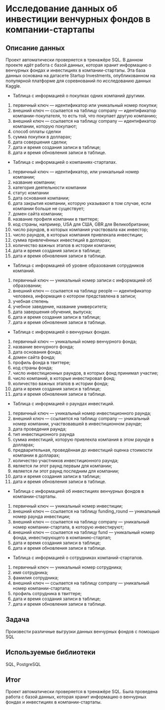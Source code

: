 # Исследование данных об инвестиции венчурных фондов в компании-стартапы

##  Описание данных
Проект автоматически проверяется в тренажёре SQL. В данном проекте идёт работа с базой данных, которая хранит информацию о венчурных фондах и инвестициях в компании-стартапы. Эта база данных основана на датасете Startup Investments, опубликованном на популярной платформе для соревнований по исследованию данных Kaggle.

- Таблица с информацией о покупках одних компаний другими.
1. первичный ключ — идентификатор или уникальный номер покупки;
2. внешний ключ  — ссылается на таблицу company — идентификатор компании-покупателя, то есть той, что покупает другую компанию;
3. внешний ключ  — ссылается на таблицу company — идентификатор компании, которую покупают;
4. способ оплаты сделки
5. сумма покупки в долларах;
6. дата совершения сделки;
7. дата и время создания записи в таблице;
8. дата и время обновления записи в таблице.
- Таблица с информацией о компаниях-стартапах.
1. первичный ключ — идентификатор, или уникальный номер компании;
2. название компании;
3. категория деятельности компании
4. статус компании
5. дата основания компании;
6. дата закрытия компании, которую указывают в том случае, если компании больше не существует;
7. домен сайта компании;
8. название профиля компании в твиттере;
9. код страны, например, USA для США, GBR для Великобритании;
10. число раундов, в которых компания участвовала как инвестор;
11. число раундов, в которых компания привлекала инвестиции;
12. сумма привлечённых инвестиций в долларах;
13. количество важных этапов в истории компании;
14. дата и время создания записи в таблице;
15. дата и время обновления записи в таблице.
- Таблица с информацией об уровне образования сотрудников компаний.
1. первичный ключ — уникальный номер записи с информацией об образовании;
2. внешний ключ — ссылается на таблицу people — идентификатор человека, информация о котором представлена в записи;
3.  учебная степень
4.  учебное заведение, название университета;
5.  дата завершения обучения, выпуска;
6.  дата и время создания записи в таблице;
7.  дата и время обновления записи в таблице.
- Таблица с информацией о венчурных фондах. 
1. первичный ключ   — уникальный номер венчурного фонда;
2. название венчурного фонда;
3. дата основания фонда;
4. домен сайта фонда;
5. профиль фонда в твиттере;
6. код страны фонда;
7. число инвестиционных раундов, в которых фонд принимал участие;
8. число компаний, в которые инвестировал фонд;
9. количество важных этапов в истории фонда;
10.  дата и время создания записи в таблице;
11.  дата и время обновления записи в таблице.
- Таблица с информацией о раундах инвестиций. 
1. первичный ключ — уникальный номер инвестиционного раунда;
2. внешний ключ — ссылается на таблицу company — уникальный номер компании, участвовавшей в инвестиционном раунде;
3. дата проведения раунда;
4. тип инвестиционного раунда
5. сумма инвестиций, которую привлекла компания в этом раунде в долларах;
6. предварительная, проведённая до инвестиций оценка стоимости компании в долларах;
7. количество участников инвестиционного раунда;
8. является ли этот раунд первым для компании;
9. является ли этот раунд последним для компании;
10. дата и время создания записи в таблице;
11. дата и время обновления записи в таблице.
- Таблица с информацией об инвестициях венчурных фондов в компании-стартапы.
1. первичный ключ — уникальный номер инвестиции;
2. внешний ключ — ссылается на таблицу funding_round — уникальный номер раунда инвестиции;
3. внешний ключ — ссылается на таблицу company — уникальный номер компании-стартапа, в которую инвестируют;
4. внешний ключ — ссылается на таблицу fund — уникальный номер фонда, инвестирующего в компанию-стартап;
5. дата и время создания записи в таблице;
6. дата и время обновления записи в таблице.
- Таблица с информацией о сотрудниках компаний-стартапов.
1. первичный ключ — уникальный номер сотрудника;
2. имя сотрудника;
4. фамилия сотрудника;
5. внешний ключ — ссылается на таблицу company — уникальный номер компании-стартапа;
6. профиль сотрудника в твиттере;
7. дата и время создания записи в таблице;
8. дата и время обновления записи в таблице.

## Задача 
Произвести различные выгрузки данных венчурных фондов с помощью SQL 

## Используемые библиотеки
SQL, PostgreSQL 

## Итог
Проект автоматически проверяется в тренажёре SQL. Была проведена работа с базой данных, которая хранит информацию о венчурных фондах и инвестициях в компании-стартапы. 
